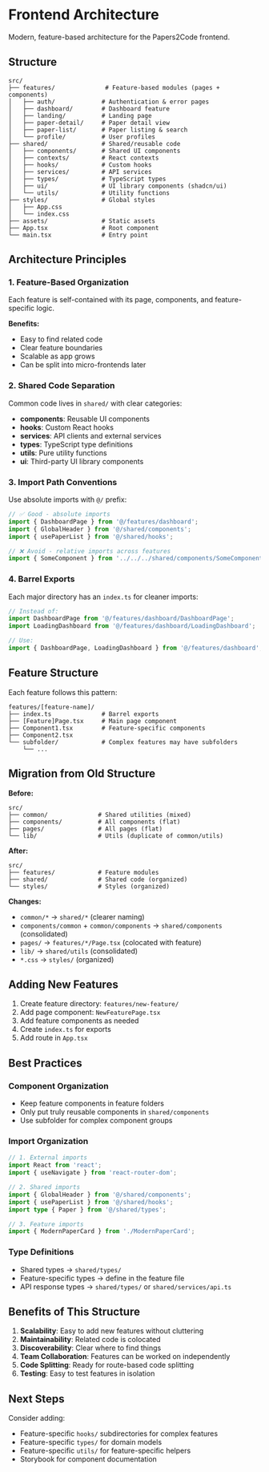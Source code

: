 # Frontend Architecture

Modern, feature-based architecture for the Papers2Code frontend.

## Structure

```
src/
├── features/              # Feature-based modules (pages + components)
│   ├── auth/             # Authentication & error pages
│   ├── dashboard/        # Dashboard feature
│   ├── landing/          # Landing page
│   ├── paper-detail/     # Paper detail view
│   ├── paper-list/       # Paper listing & search
│   └── profile/          # User profiles
├── shared/               # Shared/reusable code
│   ├── components/       # Shared UI components
│   ├── contexts/         # React contexts
│   ├── hooks/            # Custom hooks
│   ├── services/         # API services
│   ├── types/            # TypeScript types
│   ├── ui/               # UI library components (shadcn/ui)
│   └── utils/            # Utility functions
├── styles/               # Global styles
│   ├── App.css
│   └── index.css
├── assets/               # Static assets
├── App.tsx               # Root component
└── main.tsx              # Entry point
```

## Architecture Principles

### 1. Feature-Based Organization
Each feature is self-contained with its page, components, and feature-specific logic.

**Benefits:**
- Easy to find related code
- Clear feature boundaries
- Scalable as app grows
- Can be split into micro-frontends later

### 2. Shared Code Separation
Common code lives in `shared/` with clear categories:
- **components**: Reusable UI components
- **hooks**: Custom React hooks
- **services**: API clients and external services
- **types**: TypeScript type definitions
- **utils**: Pure utility functions
- **ui**: Third-party UI library components

### 3. Import Path Conventions

Use absolute imports with `@/` prefix:

```typescript
// ✅ Good - absolute imports
import { DashboardPage } from '@/features/dashboard';
import { GlobalHeader } from '@/shared/components';
import { usePaperList } from '@/shared/hooks';

// ❌ Avoid - relative imports across features
import { SomeComponent } from '../../../shared/components/SomeComponent';
```

### 4. Barrel Exports

Each major directory has an `index.ts` for cleaner imports:

```typescript
// Instead of:
import DashboardPage from '@/features/dashboard/DashboardPage';
import LoadingDashboard from '@/features/dashboard/LoadingDashboard';

// Use:
import { DashboardPage, LoadingDashboard } from '@/features/dashboard';
```

## Feature Structure

Each feature follows this pattern:

```
features/[feature-name]/
├── index.ts              # Barrel exports
├── [Feature]Page.tsx     # Main page component
├── Component1.tsx        # Feature-specific components
├── Component2.tsx
└── subfolder/            # Complex features may have subfolders
    └── ...
```

## Migration from Old Structure

**Before:**
```
src/
├── common/              # Shared utilities (mixed)
├── components/          # All components (flat)
├── pages/               # All pages (flat)
└── lib/                 # Utils (duplicate of common/utils)
```

**After:**
```
src/
├── features/            # Feature modules
├── shared/              # Shared code (organized)
└── styles/              # Styles (organized)
```

**Changes:**
- `common/*` → `shared/*` (clearer naming)
- `components/common` + `common/components` → `shared/components` (consolidated)
- `pages/` → `features/*/Page.tsx` (colocated with feature)
- `lib/` → `shared/utils` (consolidated)
- `*.css` → `styles/` (organized)

## Adding New Features

1. Create feature directory: `features/new-feature/`
2. Add page component: `NewFeaturePage.tsx`
3. Add feature components as needed
4. Create `index.ts` for exports
5. Add route in `App.tsx`

## Best Practices

### Component Organization
- Keep feature components in feature folders
- Only put truly reusable components in `shared/components`
- Use subfolder for complex component groups

### Import Organization
```typescript
// 1. External imports
import React from 'react';
import { useNavigate } from 'react-router-dom';

// 2. Shared imports
import { GlobalHeader } from '@/shared/components';
import { usePaperList } from '@/shared/hooks';
import type { Paper } from '@/shared/types';

// 3. Feature imports
import { ModernPaperCard } from './ModernPaperCard';
```

### Type Definitions
- Shared types → `shared/types/`
- Feature-specific types → define in the feature file
- API response types → `shared/types/` or `shared/services/api.ts`

## Benefits of This Structure

1. **Scalability**: Easy to add new features without cluttering
2. **Maintainability**: Related code is colocated
3. **Discoverability**: Clear where to find things
4. **Team Collaboration**: Features can be worked on independently
5. **Code Splitting**: Ready for route-based code splitting
6. **Testing**: Easy to test features in isolation

## Next Steps

Consider adding:
- Feature-specific `hooks/` subdirectories for complex features
- Feature-specific `types/` for domain models
- Feature-specific `utils/` for feature-specific helpers
- Storybook for component documentation
